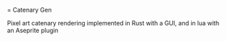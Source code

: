 = Catenary Gen

Pixel art catenary rendering implemented in Rust with a GUI, and in lua with an Aseprite plugin